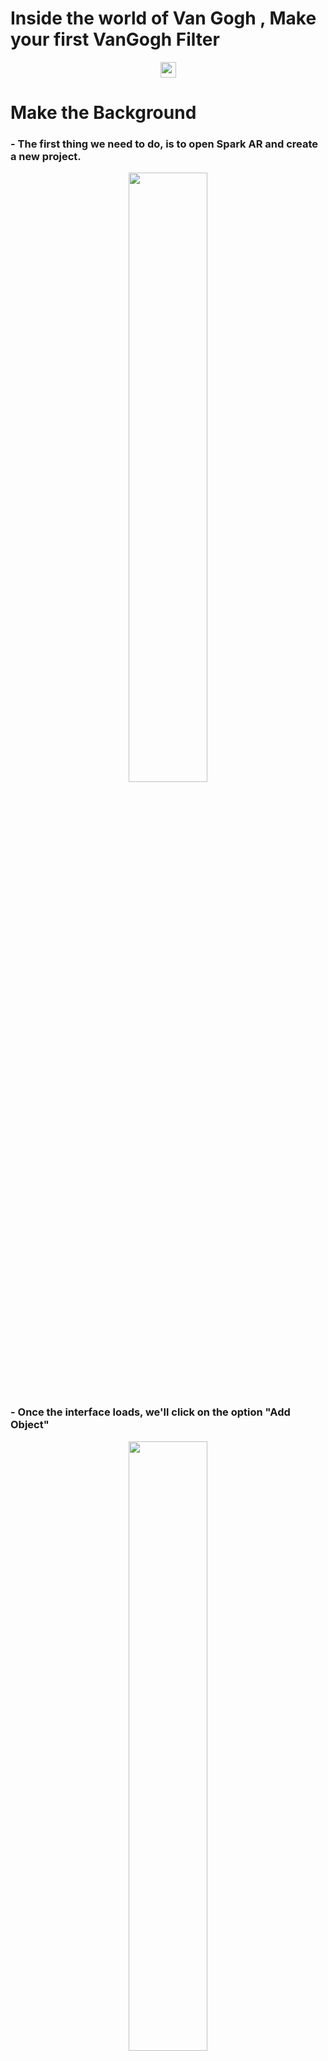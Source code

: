 

# Inside the world of Van Gogh , Make your first VanGogh Filter 

<p align="center">
<img src="https://www.enlinealasalle.com/pluginfile.php/8983/course/overviewfiles/vincent-van-gogh-png-2.png" height="25">
</p>

# Make the Background

### - The first thing we need to do, is to open Spark AR and create a new project.

<p align="center">
<img src="https://github.com/L3ts-H4ck/CommunityChallenge-Spark/blob/master/tutorials/03-source/01.png?raw=true" width="50%">
 </p>

### - Once the interface loads, we'll click on the option "Add Object"

<p align="center">
<img src="https://github.com/L3ts-H4ck/CommunityChallenge-Spark/blob/master/tutorials/03-source/03.png?raw=true" width="50%">
  </p>

### - We need to search for the "canvas" option and click it. A canvas is a layer where we can add other elements, this elements can be either dynamic or static.

<p align="center">
<img src="https://github.com/L3ts-H4ck/CommunityChallenge-Spark/blob/master/tutorials/03-source/04.png?raw=true" width="50%">
</p>

### - Once we add this to our canvas, we select again the option "Add object" and we add a rectangle

<p align="center">
<img src="https://github.com/L3ts-H4ck/CommunityChallenge-Spark/blob/master/tutorials/03-source/05.png?raw=true" width="50%">
</p>

### - Now we can see the rectangle on the canvas.

<p align="center">
<img src="https://github.com/L3ts-H4ck/CommunityChallenge-Spark/blob/master/tutorials/03-source/06.png?raw=true" width="50%">
</p>

### - We need to add another rectangle, the first one is for the user and second one is for the background

<p align="center">
<img src="https://github.com/L3ts-H4ck/CommunityChallenge-Spark/blob/master/tutorials/03-source/07.png?raw=true" width="50%">
</p>

### - Once we change the names of the rectangle to ```user``` and ```bg```, we can procced to edit them.

<p align="center">
<img src="https://github.com/L3ts-H4ck/CommunityChallenge-Spark/blob/master/tutorials/03-source/08.png?raw=true" width="50%">
 </p>

### - If we select the rectangle, we can edit its properties on the right side.

<p align="center">
<img src="https://github.com/L3ts-H4ck/CommunityChallenge-Spark/blob/master/tutorials/03-source/09.png?raw=true" width="50%">
 </p>

### - We need to change its width and heigth to 100%. This ensure us to cover the hole screen and not to leave any blank space on the filter

<p align="center">
<img src="https://github.com/L3ts-H4ck/CommunityChallenge-Spark/blob/master/tutorials/03-source/10.png?raw=true" width="50%">
</p>

### - Once you have the properties like us, we now have to add a material the user rectangle. We click on the plus sign on the material section.

<p align="center">
<img src="https://github.com/L3ts-H4ck/CommunityChallenge-Spark/blob/master/tutorials/03-source/11.png?raw=true" width="50%">
</p>

### - Let's change the name of the material to ```user ```

<p align="center">
<img src="https://github.com/L3ts-H4ck/CommunityChallenge-Spark/blob/master/tutorials/03-source/12.png?raw=true" width="50%">
</p>

# Add Camera Textures and Segmentation

### - On top of the rectangles, there is the camera section. We need to click it because we now need to add the texture and segmentation.

<p align="center">
<img src="https://github.com/L3ts-H4ck/CommunityChallenge-Spark/blob/master/tutorials/03-source/13.png?raw=true" width="50%">
</p>

### - On the rigth side we can find the properties of the camera. 

<p align="center">
<img src="https://github.com/L3ts-H4ck/CommunityChallenge-Spark/blob/master/tutorials/03-source/14.png?raw=true" width="50%">
</p>

### - We're going to click on ```Texture Extraction``` and select ```cameraTexture0```, next in Segmentation we're going to select the ```personSegmentationMaskTexture0```

<p align="center">
<img src="https://github.com/L3ts-H4ck/CommunityChallenge-Spark/blob/master/tutorials/03-source/15.png?raw=true" width="50%">
 </p>

# Preview our Vangogh BG

### - Now on the properties for the material on ```Shader Type``` we select ```Flat```

<p align="center">
<img src="https://github.com/L3ts-H4ck/CommunityChallenge-Spark/blob/master/tutorials/03-source/16.png?raw=true" width="50%">
 </p>

### - On ```Texture``` we select ```cameraTexture0```

<p align="center">
<img src="https://github.com/L3ts-H4ck/CommunityChallenge-Spark/blob/master/tutorials/03-source/17.png?raw=true" width="50%">
</p>

### - Once we've done that, on ```Alpha``` we cross the checkbox. 

<p align="center">
<img src="https://github.com/L3ts-H4ck/CommunityChallenge-Spark/blob/master/tutorials/03-source/18.png?raw=true" width="50%">
</p>

### - In ```Texture``` we choose ```personSegmentationMaskTexture0```

<p align="center">
<img src="https://github.com/L3ts-H4ck/CommunityChallenge-Spark/blob/master/tutorials/03-source/19.png?raw=true" width="50%">
</p>

### - We need to add the user canvas in another layer, this because we want them to be separated, the user from the background.

<p align="center">
<img src="https://github.com/L3ts-H4ck/CommunityChallenge-Spark/blob/master/tutorials/03-source/20.png?raw=true" width="50%">
</p>

### - If you have done everything so far acording to the tutorial, you will see something like these. We have our user separated from the background on different layers.

<p align="center">
<img src="https://github.com/L3ts-H4ck/CommunityChallenge-Spark/blob/master/tutorials/03-source/21.png?raw=true" width="50%">
</p>

### - We now need a material for our background.

<p align="center">
<img src="https://github.com/L3ts-H4ck/CommunityChallenge-Spark/blob/master/tutorials/03-source/22.png?raw=true" width="50%">
</p>

### - Let's change its name to ```bg```.

<p align="center">
<img src="https://github.com/L3ts-H4ck/CommunityChallenge-Spark/blob/master/tutorials/03-source/23.png?raw=true" width="50%">
</p>

### - The background needs a new texture, now is time to select the image we had for our background and add it to the project.

<p align="center">
<img src="https://github.com/L3ts-H4ck/CommunityChallenge-Spark/blob/master/tutorials/03-source/24.png?raw=true" width="50%">
</p>

### - As you can see, now we have our background done. The very next thing is to make the crown.

<p align="center">
<img src="https://github.com/L3ts-H4ck/CommunityChallenge-Spark/blob/master/tutorials/03-source/25.png?raw=true" width="50%">
</p>

# Make the Crown

### - The first thing you need to do to make the crown, is to add a ```Face Tracker``` located on ```Add Object```.

<p align="center">
<img src="https://github.com/L3ts-H4ck/CommunityChallenge-Spark/blob/master/tutorials/03-source/26.png?raw=true" width="50%">
</p>

### - And inside the ```Face Tracker```, we're going to add a new object, in this case a ```Plane```

<p align="center">
<img src="https://github.com/L3ts-H4ck/CommunityChallenge-Spark/blob/master/tutorials/03-source/27.png?raw=true" width="50%">
</p>

### - If you look closely, now we have a rectangle following the face of the person. But it's out of place, we just need to move it a little to the front.

<p align="center">
<img src="https://github.com/L3ts-H4ck/CommunityChallenge-Spark/blob/master/tutorials/03-source/28.png?raw=true" width="50%">
 </p>

### - Now we go to the very bottom on the ```Textures``` section, and add all the images for our crown.

<p align="center">
<img src="https://github.com/L3ts-H4ck/CommunityChallenge-Spark/blob/master/tutorials/03-source/29.png?raw=true" width="50%">
</p>

### - In this case we added 3 images, they have to be at the same level of the other textures.

<p align="center">
<img src="https://github.com/L3ts-H4ck/CommunityChallenge-Spark/blob/master/tutorials/03-source/30.png?raw=true" width="50%">
</p>

### - For every image you add, you need to add at least one ```Plane``` on the ```Face Tracker```, in each plane there's going to be one image, but you can have as many planes you want, if you want to repeat the same image over and over again.

<p align="center">
<img src="https://github.com/L3ts-H4ck/CommunityChallenge-Spark/blob/master/tutorials/03-source/31.png?raw=true" width="50%">
 </p>

### - Now on the upper section, there's an icon with four arrows, once we select this icon, we can move all the planes we've create.

<p align="center">
<img src="https://github.com/L3ts-H4ck/CommunityChallenge-Spark/blob/master/tutorials/03-source/32.png?raw=true" width="50%">
</p>

### - Once we've placed all the planes, we add them the materials.

<p align="center">
<img src="https://github.com/L3ts-H4ck/CommunityChallenge-Spark/blob/master/tutorials/03-source/33.png?raw=true" width="50%">
</p>

### - Let's call them the same as the files.

<p align="center">
<img src="https://github.com/L3ts-H4ck/CommunityChallenge-Spark/blob/master/tutorials/03-source/34.png?raw=true" width="50%">
</p>

### - Now we choose the texture, that is going to be the image we have.

<p align="center">
<img src="https://github.com/L3ts-H4ck/CommunityChallenge-Spark/blob/master/tutorials/03-source/35.png?raw=true" width="50%">
</p>

### - What happened here, is that this plane is at the back of the others.

<p align="center">
<img src="https://github.com/L3ts-H4ck/CommunityChallenge-Spark/blob/master/tutorials/03-source/36.png?raw=true" width="50%">
</p>

### - You just need to rearrange them as you seem fit.

<p align="center">
<img src="https://github.com/L3ts-H4ck/CommunityChallenge-Spark/blob/master/tutorials/03-source/37.png?raw=true" width="50%">
</p>

# Make details

### - If you don't want your filter to look like this, we can fix it.

<p align="center">
<img src="https://github.com/L3ts-H4ck/CommunityChallenge-Spark/blob/master/tutorials/03-source/38.png?raw=true" width="50%">
 </p>

### - Create a new layer.

<p align="center">
<img src="https://github.com/L3ts-H4ck/CommunityChallenge-Spark/blob/master/tutorials/03-source/39.png?raw=true" width="50%">
 </p>



### -  And add more images to this layer.

<p align="center">
<img src="https://github.com/L3ts-H4ck/CommunityChallenge-Spark/blob/master/tutorials/03-source/40.png?raw=true" width="50%">
</p>

 ### - Then move it to the sides of the face, so it can look more natural.
 
 <p align="center">
<img src="https://github.com/L3ts-H4ck/CommunityChallenge-Spark/blob/master/tutorials/03-source/41.png?raw=true" width="50%">
</p>


# The Result

<p align="center">
<img src="https://github.com/L3ts-H4ck/CommunityChallenge-Spark/blob/master/tutorials/03-source/42.png?raw=true" width="50%">
</p>


